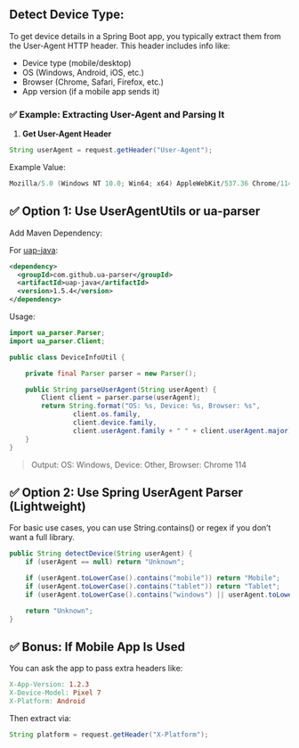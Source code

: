 ## Detect Device Type:

To get device details in a Spring Boot app, you typically extract them from the User-Agent HTTP header. This header includes info like:
- Device type (mobile/desktop)
- OS (Windows, Android, iOS, etc.)
- Browser (Chrome, Safari, Firefox, etc.)
- App version (if a mobile app sends it)

### ✅ Example: Extracting User-Agent and Parsing It
1. **Get User-Agent Header**

````java
String userAgent = request.getHeader("User-Agent");
````

Example Value:
````swift
Mozilla/5.0 (Windows NT 10.0; Win64; x64) AppleWebKit/537.36 Chrome/114.0.0.0 Safari/537.36
````

## ✅ Option 1: Use UserAgentUtils or ua-parser
Add Maven Dependency:

For [uap-java](https://github.com/ua-parser/uap-java):   
````xml
<dependency>
  <groupId>com.github.ua-parser</groupId>
  <artifactId>uap-java</artifactId>
  <version>1.5.4</version>
</dependency>
````

Usage:
````java
import ua_parser.Parser;
import ua_parser.Client;

public class DeviceInfoUtil {

    private final Parser parser = new Parser();

    public String parseUserAgent(String userAgent) {
        Client client = parser.parse(userAgent);
        return String.format("OS: %s, Device: %s, Browser: %s",
                client.os.family,
                client.device.family,
                client.userAgent.family + " " + client.userAgent.major);
    }
}
````
> Output: OS: Windows, Device: Other, Browser: Chrome 114

## ✅ Option 2: Use Spring UserAgent Parser (Lightweight)

For basic use cases, you can use String.contains() or regex if you don’t want a full library.

````java
public String detectDevice(String userAgent) {
    if (userAgent == null) return "Unknown";

    if (userAgent.toLowerCase().contains("mobile")) return "Mobile";
    if (userAgent.toLowerCase().contains("tablet")) return "Tablet";
    if (userAgent.toLowerCase().contains("windows") || userAgent.toLowerCase().contains("mac")) return "Desktop";

    return "Unknown";
}
````


## ✅ Bonus: If Mobile App Is Used
You can ask the app to pass extra headers like:
````makefile
X-App-Version: 1.2.3
X-Device-Model: Pixel 7
X-Platform: Android
````

Then extract via:
````java
String platform = request.getHeader("X-Platform");
````
